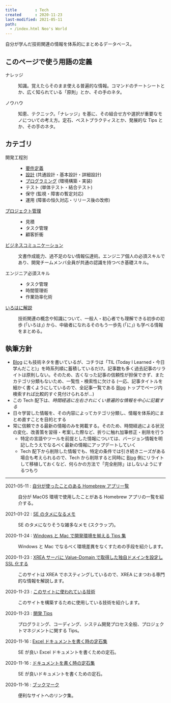 ```yaml
---
title        : Tech
created      : 2020-11-23
last-modified: 2021-05-11
path:
  - /index.html Neo's World
---
```


自分が学んだ技術関連の情報を体系的にまとめるデータベース。


## このページで使う用語の定義

<dl>
  <dt>ナレッジ</dt>
  <dd>
    <p>知識。覚えたらそのまま使える普遍的な情報。コマンドのチートシートとか、広く知られている「原則」とか、その手のネタ。</p>
  </dd>
  <dt>ノウハウ</dt>
  <dd>
    <p>知恵、テクニック。「ナレッジ」を基に、その組合せ方や選択が重要なモノについての考え方。定石、ベストプラクティスとか、発展的な Tips とか、その手のネタ。</p>
  </dd>
</dt>


## カテゴリ

<dl>
  <dt>開発工程別</dt>
  <dd>
    <ul>
      <li><a href="./requirements/index.html">要件定義</a></li>
      <li><a href="./design/index.html">設計</a> (共通設計・基本設計・詳細設計)</li>
      <li><a href="./programming/index.html">プログラミング</a> (環境構築・実装)</li>
      <li>テスト (単体テスト・結合テスト)</li>
      <li>保守 (監視・障害の暫定対応)</li>
      <li>運用 (障害の恒久対応・リリース後の改修)</li>
    </ul>
  </dd>
  <dt><a href="./project-management/index.html">プロジェクト管理</a></dt>
  <dd>
    <ul>
      <li>見積</li>
      <li>タスク管理</li>
      <li>顧客折衝</li>
    </ul>
  </dd>
  <dt><a href="./business-communication/index.html">ビジネスコミュニケーション</a></dt>
  <dd>
    <p>文書作成能力、過不足のない情報伝達術。エンジニア個人の必須スキルであり、開発チームメンバ全員が共通の認識を持つべき基礎スキル。</p>
  </dd>
  <dt>エンジニア必須スキル</dt>
  <dd>
    <ul>
      <li>タスク管理</li>
      <li>時間管理術</li>
      <li>作業効率化術</li>
    </ul>
  </dd>
  <dt><a href="./seventeen-explanation/index.html">いろはに解説</a></dt>
  <dd>
    <p>技術関連の概念や知識について、一般人・初心者でも理解できる初歩の初歩 (「いろは」) から、中級者になれるそのもう一歩先 (「に」) も学べる情報をまとめる。</p>
  </dd>
</dl>


## 執筆方針

- [Blog](/blog/index.html) にも技術ネタを書いているが、コチラは「TIL (Today I Learned・今日学んだこと)」を時系列順に蓄積しているだけ。記事数も多く過去記事のリライトは原則しない。そのため、古くなった記事の信頼性が担保できず、またカテゴリ分類もないため、一覧性・検索性に欠ける (一応、記事タイトルを細かく書くようにしているので、全記事一覧である [Blog](/blog/index.html) トップでページ内検索すれば比較的すぐ見付けられるが…)
- この Tech 配下は、_時間経過に左右されにくい普遍的な情報を中心に記載する_
- 日々学習した情報を、その内容によってカテゴリ分類し、情報を体系的にまとめ直すことを目的とする
- 常に信頼できる最新の情報のみを掲載する。そのため、時間経過による状況の変化、改善策を習得・考案した際など、折りに触れ加筆修正・削除を行う
  - 特定の言語やツールを前提とした情報については、バージョン情報を明記したうえでなるべく最新の情報にアップデートしていく
  - Tech 配下から削除した情報でも、特定の条件では引き続きニーズがある場合も考えられるので、Tech から削除すると同時に [Blog](/blog/index.html) 側にリライトして移植しておくなど、何らかの方法で「完全削除」はしないようにするつもり


---


<dl>
  <dt><time>2021-05-11</time> : <a href="homebrew-list.html">自分が使ったことのある Homebrew アプリ一覧</a></dt>
  <dd>
    <p>自分が MacOS 環境で使用したことがある Homebrew アプリの一覧を紹介する。</p>
  </dd>
  <dt><time>2021-01-22</time> : <a href="memos.html">SE のタメになるメモ</a></dt>
  <dd>
    <p>SE のタメになりそうな雑多なメモ (スクラップ)。</p>
  </dd>
  <dt><time>2020-11-24</time> : <a href="windows-mac-environment.html">Windows と Mac で開発環境を揃える Tips 集</a></dt>
  <dd>
    <p>Windows と Mac でなるべく環境差異をなくすための手段を紹介します。</p>
  </dd>
  <dt><time>2020-11-23</time> : <a href="xrea-value-domain-ssl.html">XREA サーバに Value-Domain で取得した独自ドメインを設定し SSL 化する</a></dt>
  <dd>
    <p>このサイトは XREA でホスティングしているので、XREA にまつわる専門的な情報を解説します。</p>
  </dd>
  <dt><time>2020-11-23</time> : <a href="tech-of-this-site.html">このサイトに使われている技術</a></dt>
  <dd>
    <p>このサイトを構築するために使用している技術を紹介します。</p>
  </dd>
  <dt><time>2020-11-23</time> : <a href="dev-tips/index.html">開発 Tips</a></dt>
  <dd>
    <p>プログラミング、コーディング、システム開発プロセス全般、プロジェクトマネジメントに関する Tips。</p>
  </dd>
  <dt><time>2020-11-16</time> : <a href="excel-best-practices.html">Excel ドキュメントを書く時の定石集</a></dt>
  <dd>
    <p>SE が良い Excel ドキュメントを書くための定石。</p>
  </dd>
  <dt><time>2020-11-16</time> : <a href="documents-best-practices.html">ドキュメントを書く時の定石集</a></dt>
  <dd>
    <p>SE が良いドキュメントを書くための定石。</p>
  </dd>
  <dt><time>2020-11-16</time> : <a href="bookmarks.html">ブックマーク</a></dt>
  <dd>
    <p>便利なサイトへのリンク集。</p>
  </dd>
</dl>
